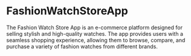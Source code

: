 # FashionWatchStoreApp
The Fashion Watch Store App is an e-commerce platform designed for selling stylish and high-quality watches. The app provides users with a seamless shopping experience, allowing them to browse, compare, and purchase a variety of fashion watches from different brands.
